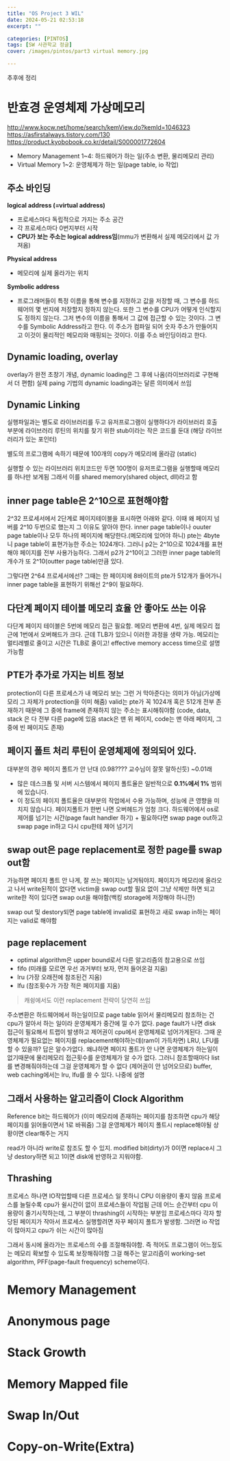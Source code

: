 ```yaml
---
title: "OS Project 3 WIL"
date: 2024-05-21 02:53:18
excerpt: ""

categories: [PINTOS]
tags: [SW 사관학교 정글]
cover: /images/pintos/part3 virtual memory.jpg

---
```


추후에 정리
# 반효경 운영체제 가상메모리
http://www.kocw.net/home/search/kemView.do?kemId=1046323
https://asfirstalways.tistory.com/130
https://product.kyobobook.co.kr/detail/S000001772604
- Memory Management 1~4: 하드웨어가 하는 일(주소 변환, 물리메모리 관리)
- Virtual Memory 1~2: 운영체제가 하는 일(page table, io 작업)


## 주소 바인딩
**logical address (=virtual address)**
- 프로세스마다 독립적으로 가지는 주소 공간
- 각 프로세스마다 0번지부터 시작
- **CPU가 보는 주소는 logical address임**(mmu가 변환해서 실제 메모리에서 값 가져옴)

**Physical address**
- 메모리에 실제 올라가는 위치

**Symbolic address**
- 프로그래머들이 특정 이름을 통해 변수를 지정하고 값을 저장할 때, 그 변수를 하드웨어의 몇 번지에 저장할지 정하지 않는다. 또한 그 변수를 CPU가 어떻게  인식할지도 정하지 않는다. 그저 변수의 이름을 통해서 그 값에 접근할 수 있는 것이다. 그 변수를 Symbolic Address라고 한다. 이 주소가 컴파일 되어 숫자 주소가 만들어지고 이것이 물리적인 메모리와 매핑되는 것이다. 이를 주소 바인딩이라고 한다.

## Dynamic loading, overlay
overlay가 완전 초창기 개념,
dynamic loading은 그 후에 나옴(라이브러리로 구현해서 더 편함)
실제 paing 기법의 dynamic loading과는 달른 의미에서 쓰임

## Dynamic Linking
실행파일과는 별도로 라이브러리를 두고 유저프로그램이 실행하다가 라이브러리 호출 부분에 라이브러리 루틴의 위치를 찾기 위한 stub이라는 작은 코드를 둔대 (해당 라이브러리가 있는 포인터)

별도의 프로그램에 속하기 때문에 100개의 copy가 메모리에 올라감 (static)

실행할 수 있는 라이브러리 위치코드만 두면 100명이 유저프로그램을 실행할때 메모리를 하나만 보게됨 그래서 이를 shared memory(shared object, dll)라고 함

## inner page table은 2^10으로 표현해야함
2^32 프로세서에서 2단계로 페이지테이블을 표시하면 아래와 같다.
이때 왜 페이지 넘버를 2^10 두번으로 했는지 그 이유도 알아야 한다.
inner page table이나 ouuter page table이나 모두 하나의 페이지에 해당한다.(메모리에 있어야 하니) 
pte는 4byte니 page table이 표현가능한 주소는 1024개다.
그러니 p2는 2^10으로 1024개를 표현해야 페이지를 전부 사용가능하다. 그래서 p2가 2^10이고 그러한 inner page table의 개수가 또 2^10(outter page table)만큼 있다.


그렇다면 2^64 프로세서에선?
그때는 한 페이지에 8바이트의 pte가 512개가 들어가니 inner page table을 표현하기 위해선 2^9이 필요하다.

## 다단계 페이지 테이블 메모리 효율 안 좋아도 쓰는 이유
다단계 페이지 테이블은 5번에 메모리 접근 필요함. 메모리 변환에 4번, 실제 메모리 접근에 1번에서 오버해드가 크다. 근데 TLB가 있으니 이러한 과정을 생략 가능. 메모리는 멀티레벨로 줄이고 시간은 TLB로 줄이고!
effective memory access time으로 설명 가능함

## PTE가 추가로 가지는 비트 정보
protection이 다른 프로세스가 내 메모리 보는 그런 거 막아준다는 의미가 아님(가상메모리 그 자체가 protection을 이미 해줌)
valid는 pte가 꼭 1024개 혹은 512개 전부 존재하기 때문에 그 중에 frame에 존재하지 않는 주소는 표시해줘야함 (code, data, stack 은 다 전부 다른 page에 있음 stack은 맨 위 페이지, code는 맨 아래 페이지, 그중에 빈 페이지도 존재)

## 페이지 폴트 처리 루틴이 운영체제에 정의되어 있다.
대부분의 경우 페이지 폴트가 안 난대 (0.98???? 교수님이 잘못 말하신듯) ~0.01래
- 많은 데스크톱 및 서버 시스템에서 페이지 폴트율은 일반적으로 **0.1%에서 1%** 범위에 있습니다.
- 이 정도의 페이지 폴트율은 대부분의 작업에서 수용 가능하며, 성능에 큰 영향을 미치지 않습니다.
페이지폴트가 한번 나면 오버헤드가 엄청 크다.
하드웨어에서 os로 제어를 넘기는 시간(page fault handler 하기) + 필요하다면 swap page out하고 swap page in하고 다시 cpu한테 제어 넘기기

## swap out은 page replacement로 정한 page를 swap out함
가능하면 페이지 폴트 안 나게, 잘 쓰는 페이지는 남겨둬야지.
페이지가 메모리에 올라오고 나서 write된적이 없다면 victim을 swap out할 필요 없이 그냥 삭제만 하면 되고 write한 적이 있다면 swap out을 해야함(백킹 storage에 저장해야 하니깐)

swap out 및 destory되면 page table에 invalid로 표현하고 새로 swap in하는 페이지는 valid로 해야함

## page replacement
- optimal algorithm은 upper bound로서 다른 알고리즘의 참고용으로 쓰임
- fifo (미래를 모르면 우선 과거부터 보자, 먼저 들어온걸 지움)
- lru (가장 오래전에 참조된건 지움)
- lfu (참조횟수가 가장 적은 페이지를 지움)

> 캐슁에서도 이런 replacement 전략이 당연히 쓰임

주소변환은 하드웨어에서 하는일이므로 page table 읽어서 물리메모리 참조하는 건 cpu가 알아서 하는 일이라 운영체제가 중간에 낄 수가 없다.
page fault가 나면 disk 접근이 필요해서 트랩이 발생하고 제어권이 cpu에서 운영체제로 넘어가게된다. 그때 운영체제가 필요없는 페이지를 replacement해야하는데(ram이 가득차면) LRU, LFU를 할 수 있을까?
답은 알수가없다. 왜냐하면 페이지 폴트가 안 나면 운영체제가 하는일이 없기때문에 물리메모리 접근횟수를 운영체제가 알 수가 없다.
그러니 참조할때마다 list를 변경해줘야하는데 그걸 운영체제가 할 수 없다 (제어권이 안 넘어오므로) 
buffer, web caching에서는 lru, lfu를 쓸 수 있다. 나중에 설명

## 그래서 사용하는 알고리즘이 Clock Algorithm
Reference bit는 하드웨어가  (이미 메모리에 존재하는 페이지를 참조하면 cpu가 해당 페이지를 읽어들이면서 1로 바꿔줌) 그걸 운영체제가 페이지 폴트시 replace해야될 상황이면 clear해주는 거지

read가 아니라 write로 참조도 할 수 있지. modified bit(dirty)가 0이면 replace시 그냥 destory하면 되고 1이면 disk에 반영하고 지워야함.

## Thrashing
프로세스 하나면 IO작업할때 다른 프로세스 일 못하니 CPU 이용량이 좋지 않음
프로세스를 늘릴수록 cpu가 쉴시간이 없이 프로세스들이 작업됨
근데 어느 순간부터 cpu 이용량이 줄기시작하는데, 그 부분이 thrashing이 시작하는 부분임
프로세스마다 각자 할당된 페이지가 작아서 프로세스 실행할려면 자꾸 페이지 폴트가 발생함.
그러면 io 작업이 많아지고 cpu가 쉬는 시간이 많아짐

그래서 동시에 올라가는 프로세스의 수를 조절해줘야함. 즉 적어도 프로그램이 어느정도는 메모리 확보할 수 있도록 보장해줘야함 그걸 해주는 알고리즘이 working-set algorithm, PFF(page-fault frequency) scheme이다.


# Memory Management
# Anonymous page
# Stack Growth
# Memory Mapped file
# Swap In/Out
# Copy-on-Write(Extra)